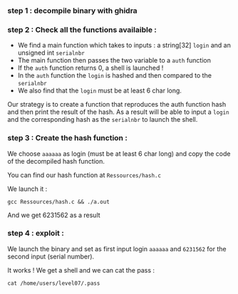 ### step 1 : decompile binary with ghidra

### step 2 : Check all the functions availaible :

- We find a main function which takes to inputs : a string[32] `login` and an unsigned int `serialnbr`
- The main function then passes the two variable to a `auth` function
- If the `auth` function returns 0, a shell is launched !
- In the `auth` function the `login` is hashed and then compared to the `serialnbr`
- We also find that the `login` must be at least 6 char long.

Our strategy is to create a function that reproduces the auth function hash and then print the result of the hash. As a result will be able to input a `login` and the corresponding hash as the `serialnbr` to launch the shell.

### step 3 : Create the hash function :

We choose `aaaaaa` as login (must be at least 6 char long) and copy the code of the decompiled hash function.

You can find our hash function at `Ressources/hash.c`

We launch it :

```
gcc Ressources/hash.c && ./a.out
```

And we get 6231562 as a result

### step 4 : exploit :

We launch the binary and set as first input login `aaaaaa` and `6231562` for the second input (serial number).

It works ! We get a shell and we can cat the pass :

```
cat /home/users/level07/.pass
```